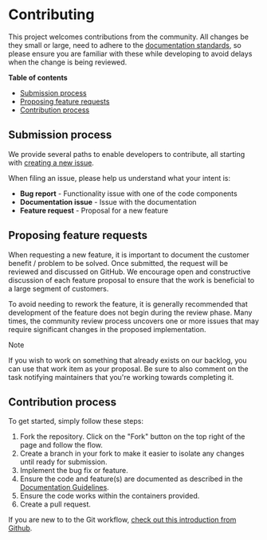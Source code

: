 # Contributing

This project welcomes contributions from the community. All changes be they small or large, need to adhere to the [documentation standards](documentation-guide.md), so please ensure you are familiar with these while developing to avoid delays when the change is being reviewed.

**Table of contents**
* [Submission process](#submission-process)
* [Proposing feature requests](#proposing-feature-requests)
* [Contribution process](#contribution-process)

## Submission process

We provide several paths to enable developers to contribute, all starting with [creating a new issue](https://github.com/AzureIoTGBB/iot-edge-offline-dashboarding/issues/new).

When filing an issue, please help us understand what your intent is:

- **Bug report** - Functionality issue with one of the code components
- **Documentation issue** - Issue with the documentation
- **Feature request** - Proposal for a new feature

## Proposing feature requests

When requesting a new feature, it is important to document the customer benefit / problem to be solved. Once submitted, the request will be reviewed and discussed on GitHub. We encourage open and constructive discussion of each feature proposal to ensure that the work is beneficial to a large segment of customers.

To avoid needing to rework the feature, it is generally recommended that development of the feature does not begin during the review phase. Many times, the community review process uncovers one or more issues that may require significant changes in the proposed implementation.

> [!NOTE]
> If you wish to work on something that already exists on our backlog, you can use that work item as your proposal. Be sure to also comment on the task notifying maintainers that you're working towards completing it.

## Contribution process

To get started, simply follow these steps:

1. Fork the repository. Click on the "Fork" button on the top right of the page and follow the flow.
1. Create a branch in your fork to make it easier to isolate any changes until ready for submission.
1. Implement the bug fix or feature.
1. Ensure the code and feature(s) are documented as described in the [Documentation Guidelines](documentation-guide.md).
1. Ensure the code works within the containers provided.
1. Create a pull request.

If you are new to to the Git workflow, [check out this introduction from Github](https://guides.github.com/activities/hello-world/). 
